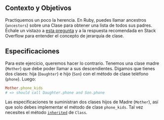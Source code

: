 ## Contexto y Objetivos

Practiquemos un poco la herencia. En Ruby, puedes llamar ancestros (`ancestors`) sobre una Clase para obtener una lista de todos sus padres. Échale un vistazo a [esta pregunta](http://stackoverflow.com/questions/19045195/understanding-ruby-class-and-ancestors-methods) y a la respuesta recomendada en Stack Overflow para entender el concepto de jerarquía de clase.

## Especificaciones

Para este ejercicio, queremos hacer lo contrario. Tenemos una clase madre (`Mother`) que debe poder llamar a sus descendientes. Digamos que tienes dos clases: hija (`Daughter`) e hijo (`Son`) con el método de clase teléfono (`phone`). Luego:

```ruby
Mother.phone_kids
# => should call Daughter.phone and Son.phone
```

Las especificaciones te suministran dos clases hijos de Madre (`Mother`), así que solo debes implementar el método de clase `phone_kids`. Tal vez necesites el método [`inherited`](http://www.ruby-doc.org/core-2.5.3/Class.html#method-i-inherited) de `Class`.
